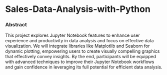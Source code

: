 # Sales-Data-Analysis-with-Python

### Abstract
This project explores Jupyter Notebook features to enhance user experience and productivity in data analysis and focus on effective data visualization. We will integrate libraries like Matplotlib and Seaborn for dynamic plotting, empowering users to create visually compelling graphics that effectively convey insights. By the end, participants will be equipped with advanced techniques to improve their Jupyter Notebook workflows and gain confidence in leveraging its full potential for efficient data analysis. 
